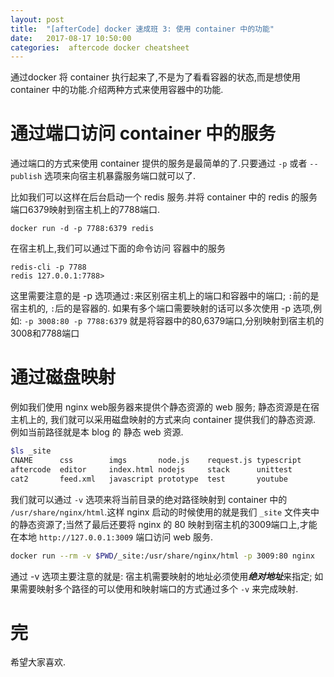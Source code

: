 ```yaml
---
layout: post
title:  "[afterCode] docker 速成班 3: 使用 container 中的功能"
date:   2017-08-17 10:50:00
categories:  aftercode docker cheatsheet
---
```


通过docker 将 container 执行起来了,不是为了看看容器的状态,而是想使用 container 中的功能.介绍两种方式来使用容器中的功能.

# 通过端口访问 container 中的服务

通过端口的方式来使用 container 提供的服务是最简单的了.只要通过 `-p` 或者 `--publish` 选项来向宿主机暴露服务端口就可以了.

比如我们可以这样在后台启动一个 redis 服务.并将 container 中的 redis 的服务端口6379映射到宿主机上的7788端口.
```
docker run -d -p 7788:6379 redis 
```

在宿主机上,我们可以通过下面的命令访问 容器中的服务

```
redis-cli -p 7788
redis 127.0.0.1:7788>
```
这里需要注意的是 -p 选项通过`:`来区别宿主机上的端口和容器中的端口; `:`前的是宿主机的, `:`后的是容器的. 如果有多个端口需要映射的话可以多次使用 -p 选项,例如: `-p 3008:80 -p 7788:6379` 就是将容器中的80,6379端口,分别映射到宿主机的3008和7788端口

# 通过磁盘映射

例如我们使用 nginx web服务器来提供个静态资源的 web 服务; 静态资源是在宿主机上的, 我们就可以采用磁盘映射的方式来向 container 提供我们的静态资源. 例如当前路径就是本 blog 的 静态 web 资源.

```bash
$ls _site
CNAME      css        imgs       node.js    request.js typescript
aftercode  editor     index.html nodejs     stack      unittest
cat2       feed.xml   javascript prototype  test       youtube
```

我们就可以通过 `-v` 选项来将当前目录的绝对路径映射到 container 中的 `/usr/share/nginx/html`.这样 nginx 启动的时候使用的就是我们 `_site` 文件夹中的静态资源了;当然了最后还要将 nginx 的 80 映射到宿主机的3009端口上,才能在本地 `http://127.0.0.1:3009` 端口访问 web 服务.

```bash
docker run --rm -v $PWD/_site:/usr/share/nginx/html -p 3009:80 nginx
```

通过 -v 选项主要注意的就是: 宿主机需要映射的地址必须使用***绝对地址***来指定; 如果需要映射多个路径的可以使用和映射端口的方式通过多个 `-v` 来完成映射.



# 完
希望大家喜欢.